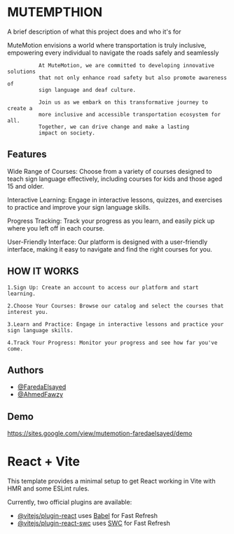 
# MUTEMPTHION

A brief description of what this project does and who it's for

MuteMotion envisions a world where transportation is truly
              inclusive, empowering every individual to navigate the roads
              safely and seamlessly
             
              At MuteMotion, we are committed to developing innovative solutions
              that not only enhance road safety but also promote awareness of
              sign language and deaf culture.
             
              Join us as we embark on this transformative journey to create a
              more inclusive and accessible transportation ecosystem for all.
              Together, we can drive change and make a lasting
              impact on society.

              
## Features

Wide Range of Courses: Choose from a variety of courses designed to teach sign language effectively, including courses for kids and those aged 15 and older.

Interactive Learning: Engage in interactive lessons, quizzes, and exercises to practice and improve your sign language skills.

Progress Tracking: Track your progress as you learn, and easily pick up where you left off in each course.

User-Friendly Interface: Our platform is designed with a user-friendly interface, making it easy to navigate and find the right courses for you.



## HOW IT WORKS
    1.Sign Up: Create an account to access our platform and start learning.

    2.Choose Your Courses: Browse our catalog and select the courses that interest you.

    3.Learn and Practice: Engage in interactive lessons and practice your sign language skills.

    4.Track Your Progress: Monitor your progress and see how far you've come.
## Authors

- [@FaredaElsayed](https://github.com/FaredaElsayed)
- [@AhmedFawzy](https://github.com/AhmedFawzy2001)


## Demo

https://sites.google.com/view/mutemotion-faredaelsayed/demo



# React + Vite

This template provides a minimal setup to get React working in Vite with HMR and some ESLint rules.

Currently, two official plugins are available:

- [@vitejs/plugin-react](https://github.com/vitejs/vite-plugin-react/blob/main/packages/plugin-react/README.md) uses [Babel](https://babeljs.io/) for Fast Refresh
- [@vitejs/plugin-react-swc](https://github.com/vitejs/vite-plugin-react-swc) uses [SWC](https://swc.rs/) for Fast Refresh
